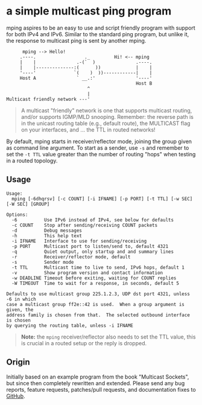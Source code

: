 a simple multicast ping program
===============================

mping aspires to be an easy to use and script friendly program with
support for both IPv4 and IPv6.  Similar to the standard ping program,
but unlike it, the response to multicast ping is sent by another mping.

```
      mping --> Hello!
     .----.                  ._         Hi! <-- mping
     |    |               .-(`  )               .----.
     |    |--------------:(      ))             |    |
     '----'              `(    )  ))------------|    |
     Host A               ` __.:'               '----'
	                                            Host B
                              ^
                              |
Multicast friendly network ---'
```

> A multicast "friendly" network is one that supports multicast routing,
> and/or supports IGMP/MLD snooping.  Remember: the reverse path is in
> the unicast routing table (e.g., default route), the MULTICAST flag
> on your interfaces, and ... the TTL in routed networks!

By default, mping starts in receiver/reflector mode, joining the group
given as command line argument.  To start as a sender, use `-s` and
remember to set the `-t TTL` value greater than the number of routing
"hops" when testing in a routed topology.


Usage
-----

```
Usage:
  mping [-6dhqrsv] [-c COUNT] [-i IFNAME] [-p PORT] [-t TTL] [-w SEC] [-W SEC] [GROUP]

Options:
  -6          Use IPv6 instead of IPv4, see below for defaults
  -c COUNT    Stop after sending/receiving COUNT packets
  -d          Debug messages
  -h          This help text
  -i IFNAME   Interface to use for sending/receiving
  -p PORT     Multicast port to listen/send to, default 4321
  -q          Quiet output, only startup and and summary lines
  -r          Receiver/reflector mode, default
  -s          Sender mode
  -t TTL      Multicast time to live to send, IPv6 hops, default 1
  -v          Show program version and contact information
  -w DEADLINE Timeout before exiting, waiting for COUNT replies
  -W TIMEOUT  Time to wait for a response, in seconds, default 5

Defaults to use multicast group 225.1.2.3, UDP dst port 4321, unless -6 in which
case a multicast group ff2e::42 is used.  When a group argument is given, the
address family is chosen from that.  The selected outbound interface is chosen
by querying the routing table, unless -i IFNAME
```

> **Note:** the `mping` receiver/reflector also needs to set the TTL
> value, this is crucial in a routed setup or the reply is dropped.


Origin
------

Initially based on an example program from the book "Multicast Sockets",
but since then completely rewritten and extended.  Please send any bug
reports, feature requests, patches/pull requests, and documentation
fixes to [GitHub](https://github.com/troglobit/mping).
